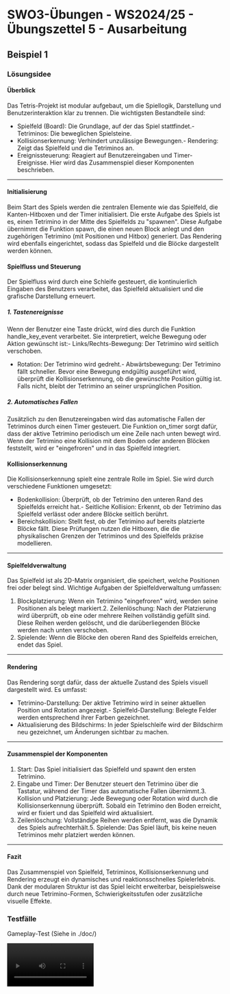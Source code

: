 # **SWO3-Übungen - WS2024/25 - Übungszettel 5 - Ausarbeitung**

## **Beispiel 1**

### **Lösungsidee**

#### Überblick
Das Tetris-Projekt ist modular aufgebaut, um die Spiellogik, Darstellung und Benutzerinteraktion klar zu trennen. Die wichtigsten Bestandteile sind:
- Spielfeld (Board): Die Grundlage, auf der das Spiel stattfindet.- Tetriminos: Die beweglichen Spielsteine.
- Kollisionserkennung: Verhindert unzulässige Bewegungen.- Rendering: Zeigt das Spielfeld und die Tetriminos an.
- Ereignissteuerung: Reagiert auf Benutzereingaben und Timer-Ereignisse.
Hier wird das Zusammenspiel dieser Komponenten beschrieben.
---
#### Initialisierung
Beim Start des Spiels werden die zentralen Elemente wie das Spielfeld, die Kanten-Hitboxen und der Timer initialisiert. Die erste Aufgabe des Spiels ist es, einen Tetrimino in der Mitte des Spielfelds zu "spawnen". Diese Aufgabe übernimmt die Funktion spawn, die einen neuen Block anlegt und den zugehörigen Tetrimino (mit Positionen und Hitbox) generiert.
Das Rendering wird ebenfalls eingerichtet, sodass das Spielfeld und die Blöcke dargestellt werden können.

#### Spielfluss und Steuerung
Der Spielfluss wird durch eine Schleife gesteuert, die kontinuierlich Eingaben des Benutzers verarbeitet, das Spielfeld aktualisiert und die grafische Darstellung erneuert.
##### 1. Tastenereignisse
Wenn der Benutzer eine Taste drückt, wird dies durch die Funktion handle_key_event verarbeitet. Sie interpretiert, welche Bewegung oder Aktion gewünscht ist:- Links/Rechts-Bewegung: Der Tetrimino wird seitlich verschoben.
- Rotation: Der Tetrimino wird gedreht.- Abwärtsbewegung: Der Tetrimino fällt schneller.
Bevor eine Bewegung endgültig ausgeführt wird, überprüft die Kollisionserkennung, ob die gewünschte Position gültig ist. Falls nicht, bleibt der Tetrimino an seiner ursprünglichen Position.
##### 2. Automatisches Fallen
Zusätzlich zu den Benutzereingaben wird das automatische Fallen der Tetriminos durch einen Timer gesteuert. Die Funktion on_timer sorgt dafür, dass der aktive Tetrimino periodisch um eine Zeile nach unten bewegt wird. Wenn der Tetrimino eine Kollision mit dem Boden oder anderen Blöcken feststellt, wird er "eingefroren" und in das Spielfeld integriert.

#### Kollisionserkennung
Die Kollisionserkennung spielt eine zentrale Rolle im Spiel. Sie wird durch verschiedene Funktionen umgesetzt:
- Bodenkollision: Überprüft, ob der Tetrimino den unteren Rand des Spielfelds erreicht hat.- Seitliche Kollision: Erkennt, ob der Tetrimino das Spielfeld verlässt oder andere Blöcke seitlich berührt.
- Bereichskollision: Stellt fest, ob der Tetrimino auf bereits platzierte Blöcke fällt.
Diese Prüfungen nutzen die Hitboxen, die die physikalischen Grenzen der Tetriminos und des Spielfelds präzise modellieren.
---
#### Spielfeldverwaltung
Das Spielfeld ist als 2D-Matrix organisiert, die speichert, welche Positionen frei oder belegt sind. Wichtige Aufgaben der Spielfeldverwaltung umfassen:
1. Blockplatzierung: Wenn ein Tetrimino "eingefroren" wird, werden seine Positionen als belegt markiert.2. Zeilenlöschung: Nach der Platzierung wird überprüft, ob eine oder mehrere Reihen vollständig gefüllt sind. Diese Reihen werden gelöscht, und die darüberliegenden Blöcke werden nach unten verschoben.
3. Spielende: Wenn die Blöcke den oberen Rand des Spielfelds erreichen, endet das Spiel.
---
#### Rendering
Das Rendering sorgt dafür, dass der aktuelle Zustand des Spiels visuell dargestellt wird. Es umfasst:
- Tetrimino-Darstellung: Der aktive Tetrimino wird in seiner aktuellen Position und Rotation angezeigt.- Spielfeld-Darstellung: Belegte Felder werden entsprechend ihrer Farben gezeichnet.
- Aktualisierung des Bildschirms: In jeder Spielschleife wird der Bildschirm neu gezeichnet, um Änderungen sichtbar zu machen.
---
#### Zusammenspiel der Komponenten
1. Start: Das Spiel initialisiert das Spielfeld und spawnt den ersten Tetrimino.
2. Eingabe und Timer: Der Benutzer steuert den Tetrimino über die Tastatur, während der Timer das automatische Fallen übernimmt.3. Kollision und Platzierung: Jede Bewegung oder Rotation wird durch die Kollisionserkennung überprüft. Sobald ein Tetrimino den Boden erreicht, wird er fixiert und das Spielfeld wird aktualisiert.
4. Zeilenlöschung: Vollständige Reihen werden entfernt, was die Dynamik des Spiels aufrechterhält.5. Spielende: Das Spiel läuft, bis keine neuen Tetriminos mehr platziert werden können.
---
#### Fazit
Das Zusammenspiel von Spielfeld, Tetriminos, Kollisionserkennung und Rendering erzeugt ein dynamisches und reaktionsschnelles Spielerlebnis. Dank der modularen Struktur ist das Spiel leicht erweiterbar, beispielsweise durch neue Tetrimino-Formen, Schwierigkeitsstufen oder zusätzliche visuelle Effekte.

### **Testfälle**

Gameplay-Test (Siehe in ./doc/)

<video width="40%" controls>
  <source src="./doc/tetris_gameplay_test.mp4" type="video/mp4">
  <source src="./doc/tetris_gameplay_test.mov" type="video/quicktime">
  Your browser does not support the video tag.
</video>